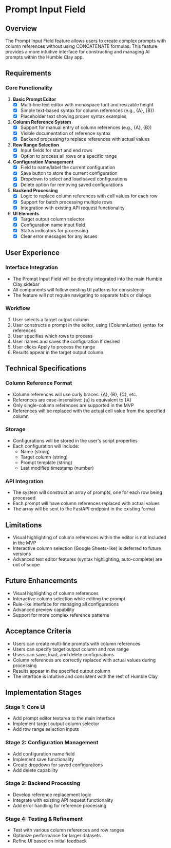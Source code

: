 # Prompt Input Field

## Overview
The Prompt Input Field feature allows users to create complex prompts with column references without using CONCATENATE formulas. This feature provides a more intuitive interface for constructing and managing AI prompts within the Humble Clay app.

## Requirements

### Core Functionality
1. **Basic Prompt Editor**
   - [x] Multi-line text editor with monospace font and resizable height
   - [x] Simple text-based syntax for column references (e.g., {A}, {B})
   - [x] Placeholder text showing proper syntax examples

2. **Column Reference System**
   - [x] Support for manual entry of column references (e.g., {A}, {B})
   - [x] Visible documentation of reference syntax
   - [x] Backend processing to replace references with actual values

3. **Row Range Selection**
   - [x] Input fields for start and end rows
   - [x] Option to process all rows or a specific range

4. **Configuration Management**
   - [x] Field to name/label the current configuration
   - [x] Save button to store the current configuration
   - [x] Dropdown to select and load saved configurations
   - [x] Delete option for removing saved configurations

5. **Backend Processing**
   - [x] Logic to replace column references with cell values for each row
   - [x] Support for batch processing multiple rows
   - [x] Integration with existing API request functionality

6. **UI Elements**
   - [x] Target output column selector
   - [x] Configuration name input field
   - [x] Status indicators for processing
   - [x] Clear error messages for any issues

## User Experience

### Interface Integration
- The Prompt Input Field will be directly integrated into the main Humble Clay sidebar
- All components will follow existing UI patterns for consistency
- The feature will not require navigating to separate tabs or dialogs

### Workflow
1. User selects a target output column
2. User constructs a prompt in the editor, using {ColumnLetter} syntax for references
3. User specifies which rows to process
4. User names and saves the configuration if desired
5. User clicks Apply to process the range
6. Results appear in the target output column

## Technical Specifications

### Column Reference Format
- Column references will use curly braces: {A}, {B}, {C}, etc.
- References are case-insensitive: {a} is equivalent to {A}
- Only single-column references are supported in the MVP
- References will be replaced with the actual cell value from the specified column

### Storage
- Configurations will be stored in the user's script properties
- Each configuration will include:
  - Name (string)
  - Target column (string)
  - Prompt template (string)
  - Last modified timestamp (number)

### API Integration
- The system will construct an array of prompts, one for each row being processed
- Each prompt will have column references replaced with actual values
- The array will be sent to the FastAPI endpoint in the existing format

## Limitations
- Visual highlighting of column references within the editor is not included in the MVP
- Interactive column selection (Google Sheets-like) is deferred to future versions
- Advanced text editor features (syntax highlighting, auto-complete) are out of scope

## Future Enhancements
- Visual highlighting of column references
- Interactive column selection while editing the prompt
- Rule-like interface for managing all configurations
- Advanced preview capability
- Support for more complex reference patterns

## Acceptance Criteria
- Users can create multi-line prompts with column references
- Users can specify target output column and row range
- Users can save, load, and delete configurations
- Column references are correctly replaced with actual values during processing
- Results appear in the specified output column
- The interface is intuitive and consistent with the rest of Humble Clay

## Implementation Stages

### Stage 1: Core UI
- Add prompt editor textarea to the main interface
- Implement target output column selector
- Add row range selection inputs

### Stage 2: Configuration Management
- Add configuration name field
- Implement save functionality
- Create dropdown for saved configurations
- Add delete capability

### Stage 3: Backend Processing
- Develop reference replacement logic
- Integrate with existing API request functionality
- Add error handling for reference processing

### Stage 4: Testing & Refinement
- Test with various column references and row ranges
- Optimize performance for larger datasets
- Refine UI based on initial feedback 